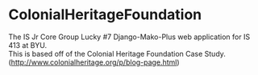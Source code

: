 # ColonialHeritageFoundation
The IS Jr Core Group Lucky #7 Django-Mako-Plus web application for IS 413 at BYU.  
This is based off of the Colonial Heritage Foundation Case Study. (http://www.colonialheritage.org/p/blog-page.html)
